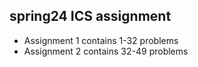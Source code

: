## spring24 ICS assignment
- Assignment 1 contains 1-32 problems
- Assignment 2 contains 32-49 problems
